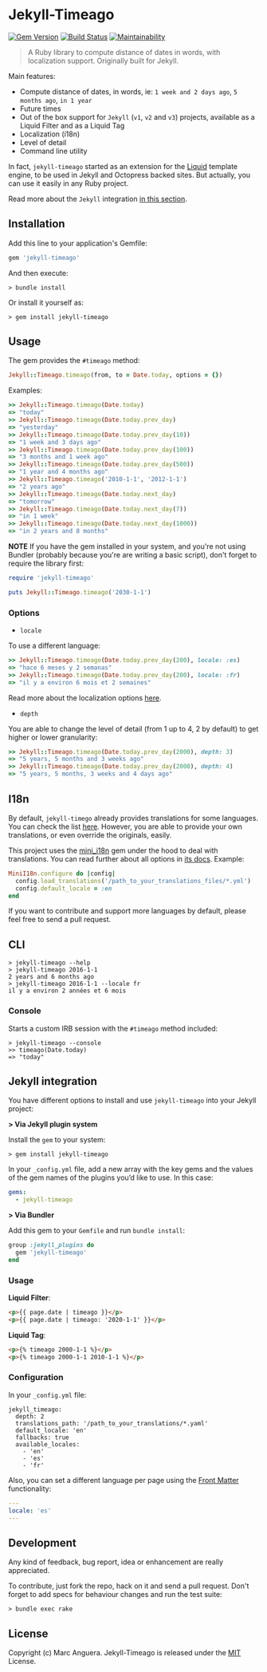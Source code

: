# Jekyll-Timeago

[![Gem Version](https://badge.fury.io/rb/jekyll-timeago.svg)](http://badge.fury.io/rb/jekyll-timeago)
[![Build Status](https://travis-ci.org/markets/jekyll-timeago.svg?branch=master)](https://travis-ci.org/markets/jekyll-timeago)
[![Maintainability](https://api.codeclimate.com/v1/badges/a8be458ba0532c2d057d/maintainability)](https://codeclimate.com/github/markets/jekyll-timeago/maintainability)

> A Ruby library to compute distance of dates in words, with localization support. Originally built for Jekyll.

Main features:

* Compute distance of dates, in words, ie: `1 week and 2 days ago`, `5 months ago`, `in 1 year`
* Future times
* Out of the box support for `Jekyll` (`v1`, `v2` and `v3`) projects, available as a Liquid Filter and as a Liquid Tag
* Localization (i18n)
* Level of detail
* Command line utility

In fact, `jekyll-timeago` started as an extension for the [Liquid](https://github.com/Shopify/liquid) template engine, to be used in Jekyll and Octopress backed sites. But actually, you can use it easily in any Ruby project.

Read more about the `Jekyll` integration [in this section](#jekyll-integration).

## Installation

Add this line to your application's Gemfile:

```ruby
gem 'jekyll-timeago'
```

And then execute:

    > bundle install

Or install it yourself as:

    > gem install jekyll-timeago

## Usage

The gem provides the `#timeago` method:

```ruby
Jekyll::Timeago.timeago(from, to = Date.today, options = {})
```

Examples:

```ruby
>> Jekyll::Timeago.timeago(Date.today)
=> "today"
>> Jekyll::Timeago.timeago(Date.today.prev_day)
=> "yesterday"
>> Jekyll::Timeago.timeago(Date.today.prev_day(10))
=> "1 week and 3 days ago"
>> Jekyll::Timeago.timeago(Date.today.prev_day(100))
=> "3 months and 1 week ago"
>> Jekyll::Timeago.timeago(Date.today.prev_day(500))
=> "1 year and 4 months ago"
>> Jekyll::Timeago.timeago('2010-1-1', '2012-1-1')
=> "2 years ago"
>> Jekyll::Timeago.timeago(Date.today.next_day)
=> "tomorrow"
>> Jekyll::Timeago.timeago(Date.today.next_day(7))
=> "in 1 week"
>> Jekyll::Timeago.timeago(Date.today.next_day(1000))
=> "in 2 years and 8 months"
```

**NOTE** If you have the gem installed in your system, and you're not using Bundler (probably because you're are writing a basic script), don't forget to require the library first:

```ruby
require 'jekyll-timeago'

puts Jekyll::Timeago.timeago('2030-1-1')
```

### Options

* `locale`

To use a different language:

```ruby
>> Jekyll::Timeago.timeago(Date.today.prev_day(200), locale: :es)
=> "hace 6 meses y 2 semanas"
>> Jekyll::Timeago.timeago(Date.today.prev_day(200), locale: :fr)
=> "il y a environ 6 mois et 2 semaines"
```

Read more about the localization options [here](#i18n).

* `depth`

You are able to change the level of detail (from 1 up to 4, 2 by default) to get higher or lower granularity:

```ruby
>> Jekyll::Timeago.timeago(Date.today.prev_day(2000), depth: 3)
=> "5 years, 5 months and 3 weeks ago"
>> Jekyll::Timeago.timeago(Date.today.prev_day(2000), depth: 4)
=> "5 years, 5 months, 3 weeks and 4 days ago"
```

## I18n

By default, `jekyll-timego` already provides translations for some languages. You can check the list [here](lib/locales/). However, you are able to provide your own translations, or even override the originals, easily.

This project uses the [mini_i18n](https://github.com/markets/mini_i18n) gem under the hood to deal with translations. You can read further about all options in [its docs](https://github.com/markets/mini_i18n#usage). Example:

```ruby
MiniI18n.configure do |config|
  config.load_translations('/path_to_your_translations_files/*.yml')
  config.default_locale = :en
end
```

If you want to contribute and support more languages by default, please feel free to send a pull request.

## CLI

```
> jekyll-timeago --help
> jekyll-timeago 2016-1-1
2 years and 6 months ago
> jekyll-timeago 2016-1-1 --locale fr
il y a environ 2 années et 6 mois
```

### Console

Starts a custom IRB session with the `#timeago` method included:

```
> jekyll-timeago --console
>> timeago(Date.today)
=> "today"
```

## Jekyll integration

You have different options to install and use `jekyll-timeago` into your Jekyll project:

**> Via Jekyll plugin system**

Install the `gem` to your system:

```
> gem install jekyll-timeago
```

In your `_config.yml` file, add a new array with the key gems and the values of the gem names of the plugins you’d like to use. In this case:

```yaml
gems:
  - jekyll-timeago
```

**> Via Bundler**

Add this gem to your `Gemfile` and run `bundle install`:

```ruby
group :jekyll_plugins do
  gem 'jekyll-timeago'
end
```

### Usage

**Liquid Filter**:

```html
<p>{{ page.date | timeago }}</p>
<p>{{ page.date | timeago: '2020-1-1' }}</p>
```

**Liquid Tag**:

```html
<p>{% timeago 2000-1-1 %}</p>
<p>{% timeago 2000-1-1 2010-1-1 %}</p>
```

### Configuration

In your `_config.yml` file:

```
jekyll_timeago:
  depth: 2
  translations_path: '/path_to_your_translations/*.yaml'
  default_locale: 'en'
  fallbacks: true
  available_locales:
    - 'en'
    - 'es'
    - 'fr'
```

Also, you can set a different language per page using the [Front Matter](https://jekyllrb.com/docs/frontmatter/) functionality:

```yaml
---
locale: 'es'
---
```

## Development

Any kind of feedback, bug report, idea or enhancement are really appreciated.

To contribute, just fork the repo, hack on it and send a pull request. Don't forget to add specs for behaviour changes and run the test suite:

```
> bundle exec rake
```

## License

Copyright (c) Marc Anguera. Jekyll-Timeago is released under the [MIT](LICENSE) License.

